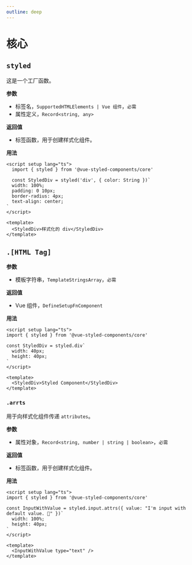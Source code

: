```yaml
---
outline: deep
---
```


# 核心

## `styled`

这是一个工厂函数。

**参数**

- 标签名，`SupportedHTMLElements | Vue 组件`，`必需`
- 属性定义，`Record<string, any>`

**返回值**

- 标签函数，用于创建样式化组件。

**用法**

```vue
<script setup lang="ts">
  import { styled } from '@vue-styled-components/core'

  const StyledDiv = styled('div', { color: String })`
  width: 100%;
  padding: 0 10px;
  border-radius: 4px;
  text-align: center;
`
</script>

<template>
  <StyledDiv>样式化的 div</StyledDiv>
</template>
```

## `.[HTML Tag]`

**参数**

- 模板字符串，`TemplateStringsArray`，`必需`

**返回值**

- Vue 组件，`DefineSetupFnComponent`

**用法**

```vue
<script setup lang="ts">
import { styled } from '@vue-styled-components/core'

const StyledDiv = styled.div`
  width: 40px;
  height: 40px;
`
</script>

<template>
  <StyledDiv>Styled Component</StyledDiv>
</template>
```

### `.arrts`

用于向样式化组件传递 `attributes`。

**参数**

- 属性对象，`Record<string, number | string | boolean>`，`必需`

**返回值**

- 标签函数，用于创建样式化组件。

**用法**


```vue
<script setup lang="ts">
import { styled } from '@vue-styled-components/core'

const InputWithValue = styled.input.attrs({ value: "I'm input with default value. 🥺" })`
  width: 100%;
  height: 40px;
`
</script>

<template>
  <InputWithValue type="text" />
</template>
```
